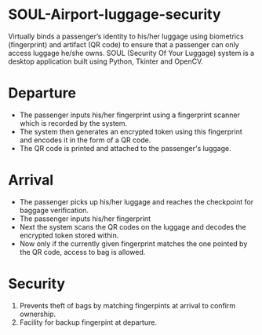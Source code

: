 # SOUL-Airport-luggage-security
Virtually binds a passenger’s identity to his/her luggage using biometrics (fingerprint) and artifact (QR code) to ensure that a passenger can only access luggage he/she owns. SOUL (Security Of Your Luggage) system is a desktop application built using Python, Tkinter and OpenCV.

# Departure
* The passenger inputs his/her fingerprint using a fingerprint scanner which is recorded by the system.  
* The system then generates an encrypted token using this fingerprint and encodes it in the form of a QR code.   
* The QR code is printed and attached to the passenger's luggage.  

# Arrival  
* The passenger picks up his/her luggage and reaches the checkpoint for baggage verification.  
* The passenger inputs his/her fingerprint  
* Next the system scans the QR codes on the luggage and decodes the encrypted token stored within.  
* Now only if the currently given fingerprint matches the one pointed by the QR code, access to bag is allowed.  

# Security  
1. Prevents theft of bags by matching fingerpints at arrival to confirm ownership.  
2. Facility for backup fingerpint at departure.  
